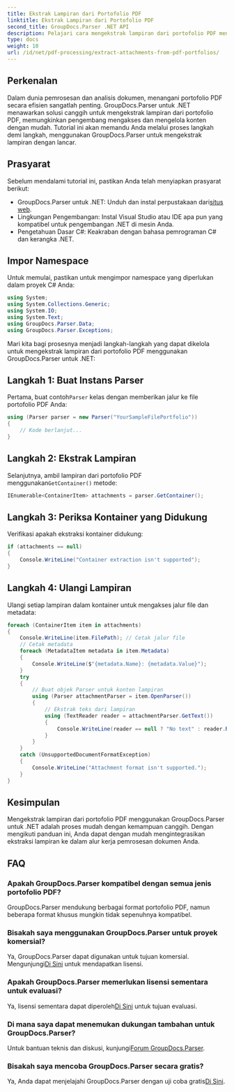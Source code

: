 ```yaml
---
title: Ekstrak Lampiran dari Portofolio PDF
linktitle: Ekstrak Lampiran dari Portofolio PDF
second_title: GroupDocs.Parser .NET API
description: Pelajari cara mengekstrak lampiran dari portofolio PDF menggunakan GroupDocs.Parser untuk .NET dalam tutorial komprehensif ini.
type: docs
weight: 10
url: /id/net/pdf-processing/extract-attachments-from-pdf-portfolios/
---
```

## Perkenalan
Dalam dunia pemrosesan dan analisis dokumen, menangani portofolio PDF secara efisien sangatlah penting. GroupDocs.Parser untuk .NET menawarkan solusi canggih untuk mengekstrak lampiran dari portofolio PDF, memungkinkan pengembang mengakses dan mengelola konten dengan mudah. Tutorial ini akan memandu Anda melalui proses langkah demi langkah, menggunakan GroupDocs.Parser untuk mengekstrak lampiran dengan lancar.
## Prasyarat
Sebelum mendalami tutorial ini, pastikan Anda telah menyiapkan prasyarat berikut:
-  GroupDocs.Parser untuk .NET: Unduh dan instal perpustakaan dari[situs web](https://releases.groupdocs.com/parser/net/).
- Lingkungan Pengembangan: Instal Visual Studio atau IDE apa pun yang kompatibel untuk pengembangan .NET di mesin Anda.
- Pengetahuan Dasar C#: Keakraban dengan bahasa pemrograman C# dan kerangka .NET.

## Impor Namespace
Untuk memulai, pastikan untuk mengimpor namespace yang diperlukan dalam proyek C# Anda:
```csharp
using System;
using System.Collections.Generic;
using System.IO;
using System.Text;
using GroupDocs.Parser.Data;
using GroupDocs.Parser.Exceptions;
```
Mari kita bagi prosesnya menjadi langkah-langkah yang dapat dikelola untuk mengekstrak lampiran dari portofolio PDF menggunakan GroupDocs.Parser untuk .NET:
## Langkah 1: Buat Instans Parser
 Pertama, buat contoh`Parser` kelas dengan memberikan jalur ke file portofolio PDF Anda:
```csharp
using (Parser parser = new Parser("YourSampleFilePortfolio"))
{
    // Kode berlanjut...
}
```
## Langkah 2: Ekstrak Lampiran
 Selanjutnya, ambil lampiran dari portofolio PDF menggunakan`GetContainer()` metode:
```csharp
IEnumerable<ContainerItem> attachments = parser.GetContainer();
```
## Langkah 3: Periksa Kontainer yang Didukung
Verifikasi apakah ekstraksi kontainer didukung:
```csharp
if (attachments == null)
{
    Console.WriteLine("Container extraction isn't supported");
}
```
## Langkah 4: Ulangi Lampiran
Ulangi setiap lampiran dalam kontainer untuk mengakses jalur file dan metadata:
```csharp
foreach (ContainerItem item in attachments)
{
    Console.WriteLine(item.FilePath); // Cetak jalur file
    // Cetak metadata
    foreach (MetadataItem metadata in item.Metadata)
    {
        Console.WriteLine($"{metadata.Name}: {metadata.Value}");
    }
    try
    {
        // Buat objek Parser untuk konten lampiran
        using (Parser attachmentParser = item.OpenParser())
        {
            // Ekstrak teks dari lampiran
            using (TextReader reader = attachmentParser.GetText())
            {
                Console.WriteLine(reader == null ? "No text" : reader.ReadToEnd());
            }
        }
    }
    catch (UnsupportedDocumentFormatException)
    {
        Console.WriteLine("Attachment format isn't supported.");
    }
}
```

## Kesimpulan
Mengekstrak lampiran dari portofolio PDF menggunakan GroupDocs.Parser untuk .NET adalah proses mudah dengan kemampuan canggih. Dengan mengikuti panduan ini, Anda dapat dengan mudah mengintegrasikan ekstraksi lampiran ke dalam alur kerja pemrosesan dokumen Anda.

## FAQ
### Apakah GroupDocs.Parser kompatibel dengan semua jenis portofolio PDF?
GroupDocs.Parser mendukung berbagai format portofolio PDF, namun beberapa format khusus mungkin tidak sepenuhnya kompatibel.
### Bisakah saya menggunakan GroupDocs.Parser untuk proyek komersial?
 Ya, GroupDocs.Parser dapat digunakan untuk tujuan komersial. Mengunjungi[Di Sini](https://purchase.groupdocs.com/buy) untuk mendapatkan lisensi.
### Apakah GroupDocs.Parser memerlukan lisensi sementara untuk evaluasi?
Ya, lisensi sementara dapat diperoleh[Di Sini](https://purchase.groupdocs.com/temporary-license/) untuk tujuan evaluasi.
### Di mana saya dapat menemukan dukungan tambahan untuk GroupDocs.Parser?
 Untuk bantuan teknis dan diskusi, kunjungi[Forum GroupDocs.Parser](https://forum.groupdocs.com/c/parser/17).
### Bisakah saya mencoba GroupDocs.Parser secara gratis?
 Ya, Anda dapat menjelajahi GroupDocs.Parser dengan uji coba gratis[Di Sini](https://releases.groupdocs.com/).